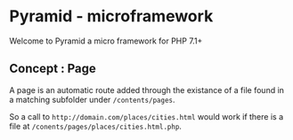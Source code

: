 # Pyramid - microframework

Welcome to Pyramid a micro framework for PHP 7.1+

## Concept : Page

A page is an automatic route added through the existance of a file found in a matching subfolder under `/contents/pages`.

So a call to `http://domain.com/places/cities.html` would work if there is a file at `/conents/pages/places/cities.html.php`.
